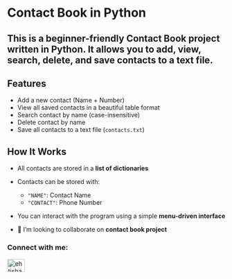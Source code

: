 # Contact Book in Python
This is a beginner-friendly **Contact Book project** written in Python. It allows you to **add**, **view**, **search**, **delete**, and **save contacts** to a text file.
---
## Features
- Add a new contact (Name + Number)
- View all saved contacts in a beautiful table format
- Search contact by name (case-insensitive)
- Delete contact by name
- Save all contacts to a text file (`contacts.txt`)
## How It Works
- All contacts are stored in a **list of dictionaries**
- Contacts can be stored with:
  - `"NAME"`: Contact Name
  - `"CONTACT"`: Phone Number
- You can interact with the program using a simple **menu-driven interface**


- 👯 I’m looking to collaborate on **contact book project**

<h3 align="left">Connect with me:</h3>
<p align="left">
<a href="https://fb.com/ehtisham aflaq" target="blank"><img align="center" src="https://raw.githubusercontent.com/rahuldkjain/github-profile-readme-generator/master/src/images/icons/Social/facebook.svg" alt="ehtisham aflaq" height="30" width="40" /></a>
</p>
